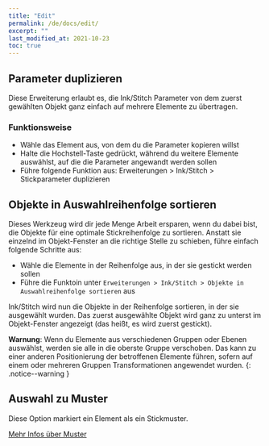 ```yaml
---
title: "Edit"
permalink: /de/docs/edit/
excerpt: ""
last_modified_at: 2021-10-23
toc: true
---
```

## Parameter duplizieren

Diese Erweiterung erlaubt es, die Ink/Stitch Parameter von dem zuerst gewählten Objekt ganz einfach auf mehrere Elemente zu übertragen.

### Funktionsweise
* Wähle das Element aus, von dem du die Parameter kopieren willst
* Halte die Hochstell-Taste gedrückt, während du weitere Elemente auswählst, auf die die Parameter angewandt werden sollen
* Führe folgende Funktion aus: Erweiterungen > Ink/Stitch > Stickparameter duplizieren

## Objekte in Auswahlreihenfolge sortieren

Dieses Werkzeug wird dir jede Menge Arbeit ersparen, wenn du dabei bist, die Objekte für eine optimale Stickreihenfolge zu sortieren.
Anstatt sie einzelnd im Objekt-Fenster an die richtige Stelle zu schieben, führe einfach folgende Schritte aus:

* Wähle die Elemente in der Reihenfolge aus, in der sie gestickt werden sollen
* Führe die Funktoin unter `Erweiterungen > Ink/Stitch > Objekte in Auswahlreihenfolge sortieren` aus

Ink/Stitch wird nun die Objekte in der Reihenfolge sortieren, in der sie ausgewählt wurden.
Das zuerst ausgewählte Objekt wird ganz zu unterst im Objekt-Fenster angezeigt (das heißt, es wird zuerst gestickt).

**Warnung**: Wenn du Elemente aus verschiedenen Gruppen oder Ebenen auswählst, werden sie alle in die oberste Gruppe verschoben. Das kann zu einer anderen Positionierung der betroffenen Elemente führen, sofern auf einem oder mehreren Gruppen Transformationen angewendet wurden.
{: .notice--warning }

## Auswahl zu Muster

Diese Option markiert ein Element als ein Stickmuster.

[Mehr Infos über Muster](/de/docs/stitches/patterns)
